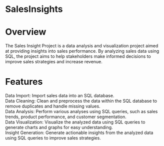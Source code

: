 # SalesInsights

# Overview

The Sales Insight Project is a data analysis and visualization project aimed at providing insights into sales performance. By analyzing sales data using SQL, the project aims to help stakeholders make informed decisions to improve sales strategies and increase revenue.

# Features

Data Import: Import sales data into an SQL database.</br>
Data Cleaning: Clean and preprocess the data within the SQL database to remove duplicates and handle missing values.</br>
Data Analysis: Perform various analyses using SQL queries, such as sales trends, product performance, and customer segmentation.</br>
Data Visualization: Visualize the analyzed data using SQL queries to generate charts and graphs for easy understanding.</br>
Insight Generation: Generate actionable insights from the analyzed data using SQL queries to improve sales strategies.</br>
